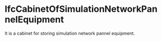 IfcCabinetOfSimulationNetworkPannelEquipment
============================================
It is a cabinet for storing simulation network pannel equipment.


